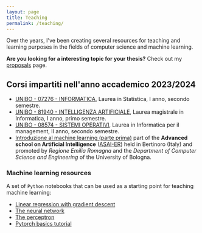 ```yaml
---
layout: page
title: Teaching
permalink: /teaching/
---
```


Over the years, I've been creating several resources for teaching and learning purposes in the fields of computer science and machine learning.

**Are you looking for a interesting topic for your thesis?** Check out my [proposals](didactics/proposals.md) page.

## Corsi impartiti nell'anno accademico 2023/2024

* [UNIBO - 07276 - INFORMATICA](didactics/07276.markdown), Laurea in Statistica, I anno, secondo semestre.
* [UNIBO - 81940 - INTELLIGENZA ARTIFICIALE](didactics/81940.markdown), Laurea magistrale in Informatica, I anno, primo semestre.
* [UNIBO - 08574 - SISTEMI OPERATIVI](didactics/08574.markdown), Laurea in Informatica per il management, II anno, secondo semestre.
* [Introduzione al machine learning (parte prima)](https://github.com/lozingaro/asai-er-ml.git) part of the **Advanced school on Artificial Intelligence** ([ASAI-ER](https://asai-er.github.io)) held in Bertinoro (Italy) and promoted by _Regione Emilia Romagna_ and the _Department of Computer Science and Engineering_ of the University of Bologna.

### Machine learning resources

A set of `Python` notebooks that can be used as a starting point for teaching machine learning:

* [Linear regression with gradient descent](assets/src/linear-regression-w-gradient-descent.ipynb)
* [The neural network](assets/src/nn-rulez.ipynb)
* [The perceptron](assets/src/percettrone.ipynb)
* [Pytorch basics tutorial](assets/src/pytorch-tutorial.ipynb)
